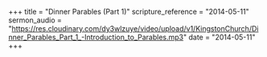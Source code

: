 +++
title = "Dinner Parables (Part 1)"
scripture_reference = "2014-05-11"
sermon_audio = "https://res.cloudinary.com/dy3wlzuye/video/upload/v1/KingstonChurch/Dinner_Parables_Part_1_-Introduction_to_Parables.mp3"
date = "2014-05-11"
+++
